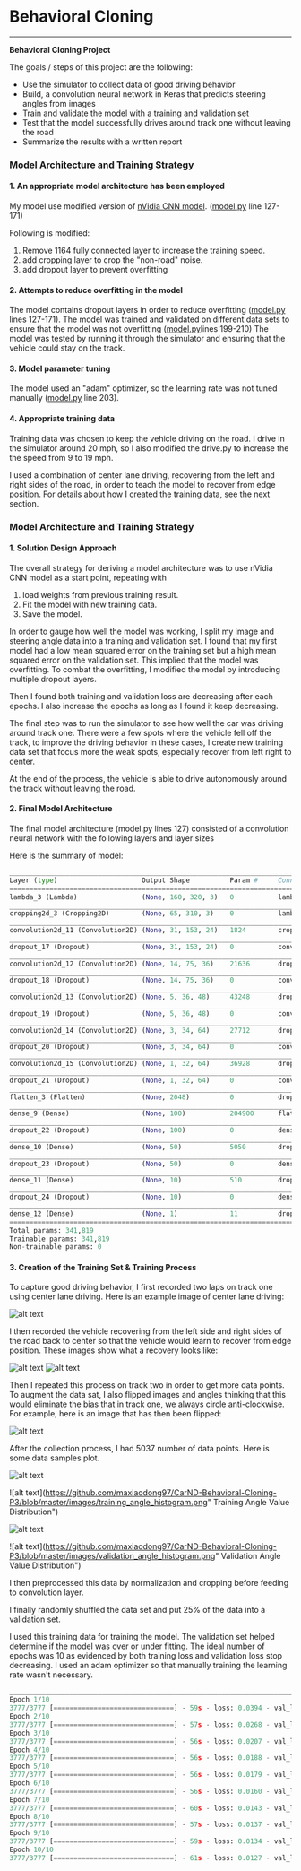 # **Behavioral Cloning**


---

**Behavioral Cloning Project**

The goals / steps of this project are the following:
* Use the simulator to collect data of good driving behavior
* Build, a convolution neural network in Keras that predicts steering angles from images
* Train and validate the model with a training and validation set
* Test that the model successfully drives around track one without leaving the road
* Summarize the results with a written report


### Model Architecture and Training Strategy

#### 1. An appropriate model architecture has been employed

My model use modified version of [nVidia CNN model](http://images.nvidia.com/content/tegra/automotive/images/2016/solutions/pdf/end-to-end-dl-using-px.pdf). ([model.py](https://github.com/maxiaodong97/CarND-Behavioral-Cloning-P3/blob/master/model.py) line 127-171)

Following is modified:
1. Remove 1164 fully connected layer to increase the training speed.
2. add cropping layer to crop the "non-road" noise.
3. add dropout layer to prevent overfitting


#### 2. Attempts to reduce overfitting in the model

The model contains dropout layers in order to reduce overfitting ([model.py](https://github.com/maxiaodong97/CarND-Behavioral-Cloning-P3/blob/master/model.py) lines 127-171).
The model was trained and validated on different data sets to ensure that the model was not overfitting ([model.py](https://github.com/maxiaodong97/CarND-Behavioral-Cloning-P3/blob/master/model.py)lines 199-210)
The model was tested by running it through the simulator and ensuring that the vehicle could stay on the track.

#### 3. Model parameter tuning

The model used an "adam" optimizer, so the learning rate was not tuned manually ([model.py](https://github.com/maxiaodong97/CarND-Behavioral-Cloning-P3/blob/master/model.py) line 203).

#### 4. Appropriate training data

Training data was chosen to keep the vehicle driving on the road. I drive in the simulator around 20 mph, so I also modified the
drive.py to increase the the speed from 9 to 19 mph.

I used a combination of center lane driving, recovering from the left and right sides of the road, in order to teach the model to
recover from edge position. For details about how I created the training data, see the next section.

### Model Architecture and Training Strategy

#### 1. Solution Design Approach

The overall strategy for deriving a model architecture was to use nVidia CNN model as a start point, repeating with
1. load weights from previous training result.
2. Fit the model with new training data.
3. Save the model.

In order to gauge how well the model was working, I split my image and steering angle data into a training and validation set.
I found that my first model had a low mean squared error on the training set but a high mean squared error on the validation set.
This implied that the model was overfitting. To combat the overfitting, I modified the model by introducing multiple dropout layers.

Then I found both training and validation loss are decreasing after each epochs. I also increase the epochs as long as I found
it keep decreasing.

The final step was to run the simulator to see how well the car was driving around track one. There were a few spots where
the vehicle fell off the track, to improve the driving behavior in these cases, I create new training data set that focus more
the weak spots, especially recover from left right to center.

At the end of the process, the vehicle is able to drive autonomously around the track without leaving the road.

#### 2. Final Model Architecture

The final model architecture (model.py lines 127) consisted of a convolution neural network with the following layers and layer sizes


Here is the summary of model:
```python
___________________________________________________________________________________________________
Layer (type)                     Output Shape          Param #     Connected to                     
====================================================================================================
lambda_3 (Lambda)                (None, 160, 320, 3)   0           lambda_input_3[0][0]             
____________________________________________________________________________________________________
cropping2d_3 (Cropping2D)        (None, 65, 310, 3)    0           lambda_3[0][0]                   
____________________________________________________________________________________________________
convolution2d_11 (Convolution2D) (None, 31, 153, 24)   1824        cropping2d_3[0][0]               
____________________________________________________________________________________________________
dropout_17 (Dropout)             (None, 31, 153, 24)   0           convolution2d_11[0][0]           
____________________________________________________________________________________________________
convolution2d_12 (Convolution2D) (None, 14, 75, 36)    21636       dropout_17[0][0]                 
____________________________________________________________________________________________________
dropout_18 (Dropout)             (None, 14, 75, 36)    0           convolution2d_12[0][0]           
____________________________________________________________________________________________________
convolution2d_13 (Convolution2D) (None, 5, 36, 48)     43248       dropout_18[0][0]                 
____________________________________________________________________________________________________
dropout_19 (Dropout)             (None, 5, 36, 48)     0           convolution2d_13[0][0]           
____________________________________________________________________________________________________
convolution2d_14 (Convolution2D) (None, 3, 34, 64)     27712       dropout_19[0][0]                 
____________________________________________________________________________________________________
dropout_20 (Dropout)             (None, 3, 34, 64)     0           convolution2d_14[0][0]           
____________________________________________________________________________________________________
convolution2d_15 (Convolution2D) (None, 1, 32, 64)     36928       dropout_20[0][0]                 
____________________________________________________________________________________________________
dropout_21 (Dropout)             (None, 1, 32, 64)     0           convolution2d_15[0][0]           
____________________________________________________________________________________________________
flatten_3 (Flatten)              (None, 2048)          0           dropout_21[0][0]                 
____________________________________________________________________________________________________
dense_9 (Dense)                  (None, 100)           204900      flatten_3[0][0]                  
____________________________________________________________________________________________________
dropout_22 (Dropout)             (None, 100)           0           dense_9[0][0]                    
____________________________________________________________________________________________________
dense_10 (Dense)                 (None, 50)            5050        dropout_22[0][0]                 
____________________________________________________________________________________________________
dropout_23 (Dropout)             (None, 50)            0           dense_10[0][0]                   
____________________________________________________________________________________________________
dense_11 (Dense)                 (None, 10)            510         dropout_23[0][0]                 
____________________________________________________________________________________________________
dropout_24 (Dropout)             (None, 10)            0           dense_11[0][0]                   
____________________________________________________________________________________________________
dense_12 (Dense)                 (None, 1)             11          dropout_24[0][0]                 
====================================================================================================
Total params: 341,819
Trainable params: 341,819
Non-trainable params: 0
```

#### 3. Creation of the Training Set & Training Process

To capture good driving behavior, I first recorded two laps on track one using center lane driving. Here is an example image of center lane driving:

![alt text](https://github.com/maxiaodong97/CarND-Behavioral-Cloning-P3/blob/master/images/center_lane_driving.jpg "center lane driving")

I then recorded the vehicle recovering from the left side and right sides of the road back to center so that the vehicle would learn to recover from edge position.
These images show what a recovery looks like:

![alt text](https://github.com/maxiaodong97/CarND-Behavioral-Cloning-P3/blob/master/images/recover_left.jpg "recover left")
![alt text](https://github.com/maxiaodong97/CarND-Behavioral-Cloning-P3/blob/master/images/recover_right.jpg "recover right")

Then I repeated this process on track two in order to get more data points.
To augment the data sat, I also flipped images and angles thinking that this would eliminate the bias that in track one, we always circle anti-clockwise.
For example, here is an image that has then been flipped:

![alt text](https://github.com/maxiaodong97/CarND-Behavioral-Cloning-P3/blob/master/images/flipped.png "flipped")

After the collection process, I had 5037 number of data points.  Here is some data samples plot.

![alt text](https://github.com/maxiaodong97/CarND-Behavioral-Cloning-P3/blob/master/images/training_sample.png "Training Samples")

![alt text](https://github.com/maxiaodong97/CarND-Behavioral-Cloning-P3/blob/master/images/training_angle_histogram.png" Training Angle Value Distribution")

![alt text](https://github.com/maxiaodong97/CarND-Behavioral-Cloning-P3/blob/master/images/validation_sample.png "Validation Samples")

![alt text](https://github.com/maxiaodong97/CarND-Behavioral-Cloning-P3/blob/master/images/validation_angle_histogram.png" Validation Angle Value Distribution")

I then preprocessed this data by normalization and cropping before feeding to convolution layer.

I finally randomly shuffled the data set and put 25% of the data into a validation set.

I used this training data for training the model. The validation set helped determine if the model was over or under fitting. The ideal number of epochs was 10 as evidenced by both training loss and validation loss stop decreasing. I used an adam optimizer so that manually training the learning rate wasn't necessary.

```python
____________________________________________________________________________________________________
Epoch 1/10
3777/3777 [==============================] - 59s - loss: 0.0394 - val_loss: 0.0293
Epoch 2/10
3777/3777 [==============================] - 57s - loss: 0.0268 - val_loss: 0.0228
Epoch 3/10
3777/3777 [==============================] - 56s - loss: 0.0207 - val_loss: 0.0195
Epoch 4/10
3777/3777 [==============================] - 56s - loss: 0.0188 - val_loss: 0.0182
Epoch 5/10
3777/3777 [==============================] - 56s - loss: 0.0179 - val_loss: 0.0179
Epoch 6/10
3777/3777 [==============================] - 56s - loss: 0.0160 - val_loss: 0.0146
Epoch 7/10
3777/3777 [==============================] - 60s - loss: 0.0143 - val_loss: 0.0134
Epoch 8/10
3777/3777 [==============================] - 57s - loss: 0.0137 - val_loss: 0.0132
Epoch 9/10
3777/3777 [==============================] - 59s - loss: 0.0134 - val_loss: 0.0134
Epoch 10/10
3777/3777 [==============================] - 61s - loss: 0.0127 - val_loss: 0.0113

```
